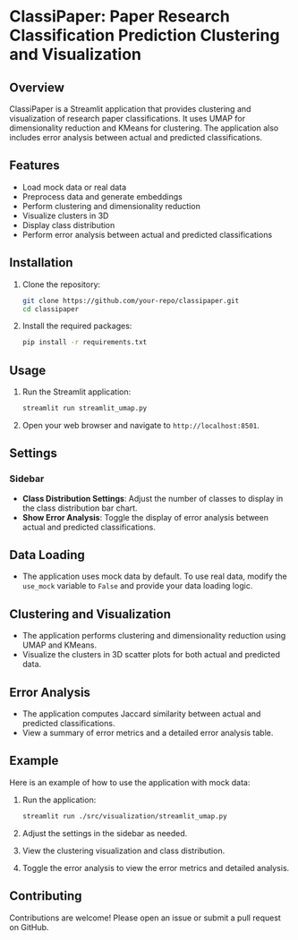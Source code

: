 # ClassiPaper: Paper Research Classification Prediction Clustering and Visualization

## Overview
ClassiPaper is a Streamlit application that provides clustering and visualization of research paper classifications. It uses UMAP for dimensionality reduction and KMeans for clustering. The application also includes error analysis between actual and predicted classifications.

## Features
- Load mock data or real data
- Preprocess data and generate embeddings
- Perform clustering and dimensionality reduction
- Visualize clusters in 3D
- Display class distribution
- Perform error analysis between actual and predicted classifications

## Installation
1. Clone the repository:
    ```sh
    git clone https://github.com/your-repo/classipaper.git
    cd classipaper
    ```

2. Install the required packages:
    ```sh
    pip install -r requirements.txt
    ```

## Usage
1. Run the Streamlit application:
    ```sh
    streamlit run streamlit_umap.py
    ```

2. Open your web browser and navigate to `http://localhost:8501`.

## Settings
### Sidebar
- **Class Distribution Settings**: Adjust the number of classes to display in the class distribution bar chart.
- **Show Error Analysis**: Toggle the display of error analysis between actual and predicted classifications.

## Data Loading
- The application uses mock data by default. To use real data, modify the `use_mock` variable to `False` and provide your data loading logic.

## Clustering and Visualization
- The application performs clustering and dimensionality reduction using UMAP and KMeans.
- Visualize the clusters in 3D scatter plots for both actual and predicted data.

## Error Analysis
- The application computes Jaccard similarity between actual and predicted classifications.
- View a summary of error metrics and a detailed error analysis table.

## Example
Here is an example of how to use the application with mock data:

1. Run the application:
    ```sh
    streamlit run ./src/visualization/streamlit_umap.py
    ```

2. Adjust the settings in the sidebar as needed.

3. View the clustering visualization and class distribution.

4. Toggle the error analysis to view the error metrics and detailed analysis.

## Contributing
Contributions are welcome! Please open an issue or submit a pull request on GitHub.
